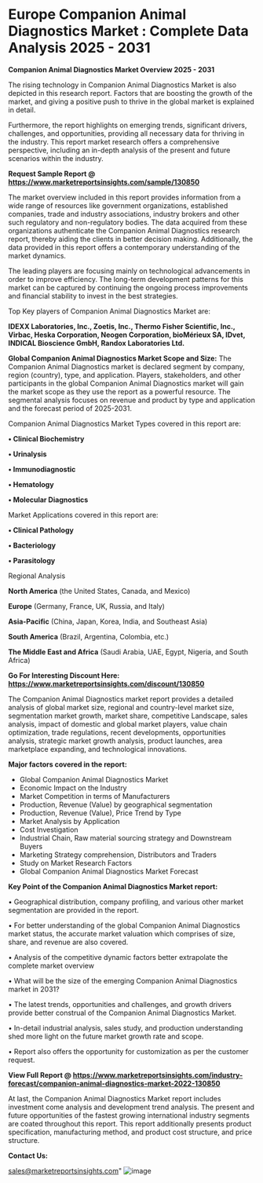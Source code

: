 # Europe Companion Animal Diagnostics Market : Complete Data Analysis 2025 - 2031

<Strong> Companion Animal Diagnostics Market Overview 2025 - 2031</strong>

The rising technology in Companion Animal Diagnostics Market is also depicted in this research report. Factors that are boosting the growth of the market, and giving a positive push to thrive in the global market is explained in detail.

Furthermore, the report highlights on emerging trends, significant drivers, challenges, and opportunities, providing all necessary data for thriving in the industry. This report market research offers a comprehensive perspective, including an in-depth analysis of the present and future scenarios within the industry.

<strong>Request Sample Report @ <a href=https://www.marketreportsinsights.com/sample/130850>https://www.marketreportsinsights.com/sample/130850</a></strong>

The market overview included in this report provides information from a wide range of resources like government organizations, established companies, trade and industry associations, industry brokers and other such regulatory and non-regulatory bodies. The data acquired from these organizations authenticate the Companion Animal Diagnostics research report, thereby aiding the clients in better decision making. Additionally, the data provided in this report offers a contemporary understanding of the market dynamics.

The leading players are focusing mainly on technological advancements in order to improve efficiency. The long-term development patterns for this market can be captured by continuing the ongoing process improvements and financial stability to invest in the best strategies.

Top Key players of Companion Animal Diagnostics Market are:

<strong>IDEXX Laboratories, Inc., Zoetis, Inc., Thermo Fisher Scientific, Inc., Virbac, Heska Corporation, Neogen Corporation, bioMérieux SA, IDvet, INDICAL Bioscience GmbH, Randox Laboratories Ltd.</strong>

<strong><b>Global Companion Animal Diagnostics Market Scope and Size:</b></strong>
The Companion Animal Diagnostics market is declared segment by company, region (country), type, and application. Players, stakeholders, and other participants in the global Companion Animal Diagnostics market will gain the market scope as they use the report as a powerful resource. The segmental analysis focuses on revenue and product by type and application and the forecast period of 2025-2031.

Companion Animal Diagnostics Market Types covered in this report are:

<strong>• Clinical Biochemistry

• Urinalysis

• Immunodiagnostic

• Hematology

• Molecular Diagnostics</strong>

Market Applications covered in this report are:

<strong>• Clinical Pathology

• Bacteriology

• Parasitology</strong> 

Regional Analysis

<strong>North America</strong> (the United States, Canada, and Mexico)

<strong>Europe</strong> (Germany, France, UK, Russia, and Italy)

<strong>Asia-Pacific</strong> (China, Japan, Korea, India, and Southeast Asia)

<strong>South America</strong> (Brazil, Argentina, Colombia, etc.)

<strong>The Middle East and Africa</strong> (Saudi Arabia, UAE, Egypt, Nigeria, and South Africa)

<strong>Go For Interesting Discount Here: <a href=https://www.marketreportsinsights.com/discount/130850>https://www.marketreportsinsights.com/discount/130850</a></strong>

The Companion Animal Diagnostics market report provides a detailed analysis of global market size, regional and country-level market size, segmentation market growth, market share, competitive Landscape, sales analysis, impact of domestic and global market players, value chain optimization, trade regulations, recent developments, opportunities analysis, strategic market growth analysis, product launches, area marketplace expanding, and technological innovations.

<strong><b>Major factors covered in the report:</b></strong>
<ul>
  <li>Global Companion Animal Diagnostics Market </li>
  <li>Economic Impact on the Industry</li>
  <li>Market Competition in terms of Manufacturers</li>
  <li>Production, Revenue (Value) by geographical segmentation</li>
  <li>Production, Revenue (Value), Price Trend by Type</li>
  <li>Market Analysis by Application</li>
  <li>Cost Investigation</li>
  <li>Industrial Chain, Raw material sourcing strategy and Downstream Buyers</li>
  <li>Marketing Strategy comprehension, Distributors and Traders</li>
  <li>Study on Market Research Factors</li>
  <li>Global Companion Animal Diagnostics Market Forecast</li>
</ul>

<strong><b>Key Point of the Companion Animal Diagnostics Market report:</b></strong>

• Geographical distribution, company profiling, and various other market segmentation are provided in the report.

• For better understanding of the global Companion Animal Diagnostics market status, the accurate market valuation which comprises of size, share, and revenue are also covered.

• Analysis of the competitive dynamic factors better extrapolate the complete market overview

• What will be the size of the emerging Companion Animal Diagnostics market in 2031?

• The latest trends, opportunities and challenges, and growth drivers provide better construal of the Companion Animal Diagnostics Market.

• In-detail industrial analysis, sales study, and production understanding shed more light on the future market growth rate and scope.

• Report also offers the opportunity for customization as per the customer request.

<strong><b>View Full Report @ <a href=https://www.marketreportsinsights.com/industry-forecast/companion-animal-diagnostics-market-2022-130850>https://www.marketreportsinsights.com/industry-forecast/companion-animal-diagnostics-market-2022-130850</a></b></strong>


At last, the Companion Animal Diagnostics Market report includes investment come analysis and development trend analysis. The present and future opportunities of the fastest growing international industry segments are coated throughout this report. This report additionally presents product specification, manufacturing method, and product cost structure, and price structure.

<strong>Contact Us:</strong>

sales@marketreportsinsights.com"
![image](https://github.com/user-attachments/assets/8e34fe8c-ae8c-4a89-9515-4906649c42a7)
